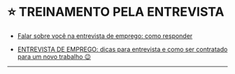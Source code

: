 # :star: TREINAMENTO PELA ENTREVISTA

- [Falar sobre você na entrevista de emprego: como responder](https://www.todacarreira.com/falar-sobre-si-na-entrevista-de-emprego-como-responder/)

- [ENTREVISTA DE EMPREGO: dicas para entrevista e como ser contratado para um novo trabalho 😉](https://youtu.be/4sahrcj9MAg)

--- 
